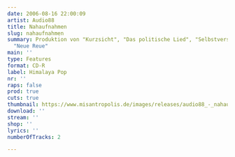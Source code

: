 ```yaml
---
date: 2006-08-16 22:00:09
artist: Audio88
title: Nahaufnahmen
slug: nahaufnahmen
summary: Produktion von "Kurzsicht", "Das politische Lied", "Selbstverständnis" und
  "Neue Reue"
main: ''
type: Features
format: CD-R
label: Himalaya Pop
nr: ''
raps: false
prod: true
cuts: true
thumbnail: https://www.misantropolis.de/images/releases/audio88_-_nahaufnahmen.jpg
download: ''
stream: ''
shop: ''
lyrics: ''
numberOfTracks: 2

---
```



